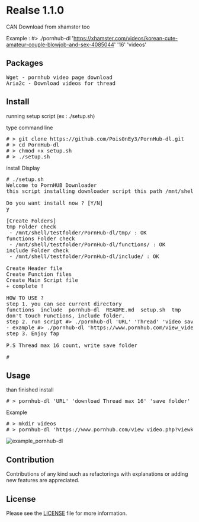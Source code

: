 
# Realse 1.1.0
CAN Download from xhamster too

Example : #> ./pornhub-dl 'https://xhamster.com/videos/korean-cute-amateur-couple-blowjob-and-sex-4085044' '16' 'videos'

## Packages
<pre>
Wget - pornhub video page download
Aria2c - Download videos for thread
</pre>

## Install
running setup script (ex : ./setup.sh)

type command line
<pre>
# > git clone https://github.com/Pois0nEy3/PornHub-dl.git
# > cd PornHub-dl
# > chmod +x setup.sh
# > ./setup.sh
</pre>

install Display
<pre>
# ./setup.sh 
Welcome to PornHUB Downloader
this script installing downloader script this path /mnt/shell/testfolder/PornHub-dl
 
Do you want install now ? [Y/N]
y
 
[Create Folders]
tmp Folder check
 - /mnt/shell/testfolder/PornHub-dl/tmp/ : OK
functions Folder check
 - /mnt/shell/testfolder/PornHub-dl/functions/ : OK
include Folder check
 - /mnt/shell/testfolder/PornHub-dl/include/ : OK
 
Create Header file
Create Function files
Create Main Script file
+ complete !
 
HOW TO USE ?
step 1. you can see current directory
functions  include  pornhub-dl	README.md  setup.sh  tmp
don't touch Functions, include folder.
step 2. run script #> ./pornhub-dl 'URL' 'Thread' 'video save folder path'
- example #> ./pornhub-dl 'https://www.pornhub.com/view_video.php?viewkey=ph5cbbe2d31d8a2' '16' '~/videos
step 3. Enjoy fap
 
P.S Thread max 16 count, write save folder
 
#
</pre>

## Usage

than finished install
<pre>
# > pornhub-dl 'URL' 'download Thread max 16' 'save folder'
</pre>

Example
<pre>
# > mkdir videos
# > pornhub-dl 'https://www.pornhub.com/view_video.php?viewkey=ph5cbbe2d31d8a2' '16' 'videos'
</pre>
![example_pornhub-dl](https://user-images.githubusercontent.com/45530937/57761163-eb885d80-7737-11e9-8abf-6255a59662a7.png)

## Contribution
Contributions of any kind such as refactorings with explanations or adding new features are appreciated.

## License
Please see the [LICENSE](https://github.com/Pois0nEy3/PornHub-dl/blob/master/LICENSE) file for more information.
